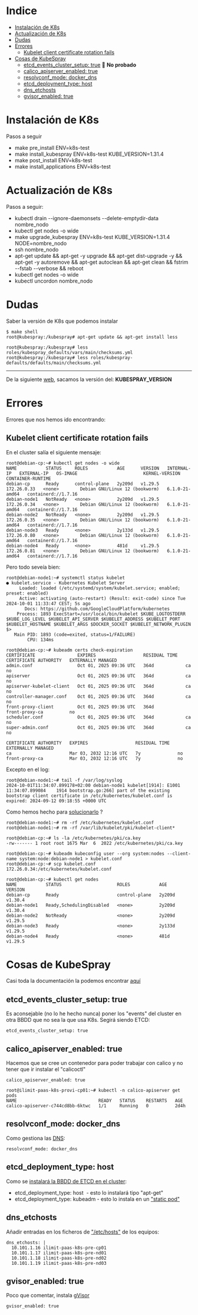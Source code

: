 # Indice


* [Instalación de K8s](#id10)
* [Actualización de K8s](#id11)
* [Dudas](#id20) 
* [Errores](#id30) 
  * [Kubelet client certificate rotation fails](#id31)
* [Cosas de KubeSpray](#id40)
  * [etcd_events_cluster_setup: true](#id41) :construction: **No probado**
  * [calico_apiserver_enabled: true](#id42)
  * [resolvconf_mode: docker_dns](#id43)
  * [etcd_deployment_type: host](#id44)
  * [dns_etchosts](#id45)
  * [gvisor_enabled: true](#id46)

# Instalación de K8s <div id='id10' />

Pasos a seguir

* make pre_install ENV=k8s-test
* make install_kubespray ENV=k8s-test KUBE_VERSION=1.31.4
* make post_install ENV=k8s-test
* make install_applications ENV=k8s-test

# Actualización de K8s <div id='id10' />

Pasos a seguir:

* kubectl drain --ignore-daemonsets --delete-emptydir-data nombre_nodo
* kubectl get nodes -o wide
* make upgrade_kubespray ENV=k8s-test KUBE_VERSION=1.31.4 NODE=nombre_nodo
* ssh nombre_nodo
* apt-get update && apt-get -y upgrade && apt-get dist-upgrade -y && apt-get -y autoremove && apt-get autoclean && apt-get clean && fstrim --fstab --verbose && reboot
* kubectl get nodes -o wide
* kubectl uncordon nombre_nodo

# Dudas <div id='id20' />

Saber la versión de K8s que podemos instalar
```
$ make shell
root@kubespray:/kubespray# apt-get update && apt-get install less

root@kubespray:/kubespray# less roles/kubespray_defaults/vars/main/checksums.yml
root@kubespray:/kubespray# less roles/kubespray-defaults/defaults/main/checksums.yml
```

---

De la siguiente [web](https://quay.io/repository/kubespray/kubespray?tab=tags&tag=latest), sacamos la versión del: **KUBESPRAY_VERSION**

# Errores <div id='id30' />

Errores que nos hemos ido encontrando:



## Kubelet client certificate rotation fails <div id='id31' />

En el cluster salía el siguiente mensaje:

```
root@debian-cp:~# kubectl get nodes -o wide
NAME           STATUS     ROLES           AGE      VERSION   INTERNAL-IP   EXTERNAL-IP   OS-IMAGE                         KERNEL-VERSION   CONTAINER-RUNTIME
debian-cp      Ready      control-plane   2y209d   v1.29.5   172.26.0.33   <none>        Debian GNU/Linux 12 (bookworm)   6.1.0-21-amd64   containerd://1.7.16
debian-node1   NotReady   <none>          2y209d   v1.29.5   172.26.0.34   <none>        Debian GNU/Linux 12 (bookworm)   6.1.0-21-amd64   containerd://1.7.16
debian-node2   NotReady   <none>          2y209d   v1.29.5   172.26.0.35   <none>        Debian GNU/Linux 12 (bookworm)   6.1.0-21-amd64   containerd://1.7.16
debian-node3   Ready      <none>          2y133d   v1.29.5   172.26.0.80   <none>        Debian GNU/Linux 12 (bookworm)   6.1.0-21-amd64   containerd://1.7.16
debian-node4   Ready      <none>          481d     v1.29.5   172.26.0.81   <none>        Debian GNU/Linux 12 (bookworm)   6.1.0-21-amd64   containerd://1.7.16
```

Pero todo seveía bien:

```
root@debian-node1:~# systemctl status kubelet
● kubelet.service - Kubernetes Kubelet Server
     Loaded: loaded (/etc/systemd/system/kubelet.service; enabled; preset: enabled)
     Active: activating (auto-restart) (Result: exit-code) since Tue 2024-10-01 11:33:47 CEST; 5s ago
       Docs: https://github.com/GoogleCloudPlatform/kubernetes
    Process: 1893 ExecStart=/usr/local/bin/kubelet $KUBE_LOGTOSTDERR $KUBE_LOG_LEVEL $KUBELET_API_SERVER $KUBELET_ADDRESS $KUBELET_PORT $KUBELET_HOSTNAME $KUBELET_ARGS $DOCKER_SOCKET $KUBELET_NETWORK_PLUGIN $>
   Main PID: 1893 (code=exited, status=1/FAILURE)
        CPU: 134ms

root@debian-cp:~# kubeadm certs check-expiration
CERTIFICATE                EXPIRES                  RESIDUAL TIME   CERTIFICATE AUTHORITY   EXTERNALLY MANAGED
admin.conf                 Oct 01, 2025 09:36 UTC   364d            ca                      no
apiserver                  Oct 01, 2025 09:36 UTC   364d            ca                      no
apiserver-kubelet-client   Oct 01, 2025 09:36 UTC   364d            ca                      no
controller-manager.conf    Oct 01, 2025 09:36 UTC   364d            ca                      no
front-proxy-client         Oct 01, 2025 09:36 UTC   364d            front-proxy-ca          no
scheduler.conf             Oct 01, 2025 09:36 UTC   364d            ca                      no
super-admin.conf           Oct 01, 2025 09:36 UTC   364d            ca                      no

CERTIFICATE AUTHORITY   EXPIRES                  RESIDUAL TIME   EXTERNALLY MANAGED
ca                      Mar 03, 2032 12:16 UTC   7y              no
front-proxy-ca          Mar 03, 2032 12:16 UTC   7y              no
```

Excepto en el log:

```
root@debian-node1:~# tail -f /var/log/syslog
2024-10-01T11:34:07.899178+02:00 debian-node1 kubelet[1914]: E1001 11:34:07.899084    1914 bootstrap.go:266] part of the existing bootstrap client certificate in /etc/kubernetes/kubelet.conf is expired: 2024-09-12 09:18:55 +0000 UTC
```

Como hemos hecho para [solucionarlo](https://kubernetes.io/docs/setup/production-environment/tools/kubeadm/troubleshooting-kubeadm/#kubelet-client-cert) ? 

```
root@debian-node1:~# rm -rf /etc/kubernetes/kubelet.conf
root@debian-node1:~# rm -rf /var/lib/kubelet/pki/kubelet-client*

root@debian-cp:~# ls -la /etc/kubernetes/pki/ca.key
-rw------- 1 root root 1675 Mar  6  2022 /etc/kubernetes/pki/ca.key

root@debian-cp:~# kubeadm kubeconfig user --org system:nodes --client-name system:node:debian-node1 > kubelet.conf
root@debian-cp:~# scp kubelet.conf 172.26.0.34:/etc/kubernetes/kubelet.conf

root@debian-cp:~# kubectl get nodes
NAME           STATUS                     ROLES           AGE      VERSION
debian-cp      Ready                      control-plane   2y209d   v1.30.4
debian-node1   Ready,SchedulingDisabled   <none>          2y209d   v1.30.4
debian-node2   NotReady                   <none>          2y209d   v1.29.5
debian-node3   Ready                      <none>          2y133d   v1.29.5
debian-node4   Ready                      <none>          481d     v1.29.5
```

# Cosas de KubeSpray <div id='id40' />

Casi toda la documentación la podemos encontrar [aquí](https://kubespray.io/)

## etcd_events_cluster_setup: true <div id='id41' />

Es aconsejable (no lo he hecho nunca) poner los "events" del cluster en otra BBDD que no sea la que usa K8s. Segirá siendo ETCD:

```
etcd_events_cluster_setup: true
```

## calico_apiserver_enabled: true <div id='id42' />

Hacemos que se cree un contenedor para poder trabajar con calico y no tener que ir instalar el "calicoctl"

```
calico_apiserver_enabled: true
```

```
root@ilimit-paas-k8s-provi-cp01:~# kubectl -n calico-apiserver get pods
NAME                               READY   STATUS    RESTARTS   AGE
calico-apiserver-c744cd8bb-6ktwc   1/1     Running   0          2d4h
```

## resolvconf_mode: docker_dns <div id='id43' />

Como gestiona las [DNS](https://kubespray.io/#/docs/advanced/dns-stack?id=resolvconf_mode):

```
resolvconf_mode: docker_dns
```

## etcd_deployment_type: host <div id='id44' />

Como se [instalará la BBDD de ETCD en el cluster](https://kubespray.io/#/docs/operations/etcd?id=deployment-types):

* etcd_deployment_type: host  - esto lo instalará tipo "apt-get"
* etcd_deployment_type: kubeadm - esto lo instala en un ["static pod"](https://kubernetes.io/docs/tasks/configure-pod-container/static-pod/)

## dns_etchosts <div id='id45' />

Añadir entradas en los ficheros de ["/etc/hosts"](https://kubespray.io/#/docs/advanced/dns-stack?id=dns_etchosts-coredns) de los equipos:

```
dns_etchosts: |
  10.101.1.16 ilimit-paas-k8s-pre-cp01
  10.101.1.17 ilimit-paas-k8s-pre-nd01 
  10.101.1.18 ilimit-paas-k8s-pre-nd02 
  10.101.1.19 ilimit-paas-k8s-pre-nd03 
```

## gvisor_enabled: true <div id='id46' />

Poco que comentar, instala [gVisor](https://gvisor.dev/)

```
gvisor_enabled: true
```
